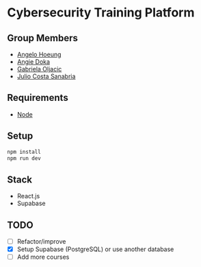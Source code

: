 # Cybersecurity Training Platform

## Group Members

- [Angelo Hoeung](https://github.com/angelohoeung)
- [Angie Doka](https://github.com/angiedoka)
- [Gabriela Oljacic](https://github.com/gabrielaoljacic)
- [Julio Costa Sanabria](https://github.com/jullioo)

## Requirements

- [Node](https://nodejs.org/en/download/package-manager)

## Setup

```bash
npm install
npm run dev
```

## Stack

- React.js
- Supabase

## TODO

- [ ] Refactor/improve
- [x] Setup Supabase (PostgreSQL) or use another database
- [ ] Add more courses
